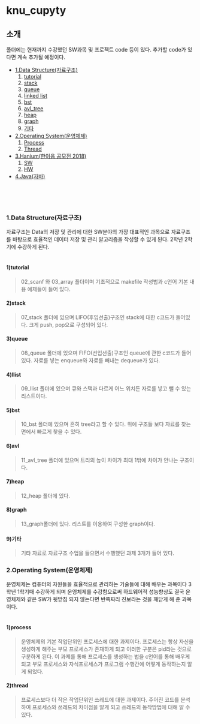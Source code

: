 # knu_cupyty
## 소개
폴더에는 현재까지 수강했던 SW과목 및 프로젝트 code 등이 있다. 추가할 code가 있다면 계속 추가될 예정이다.
<ul>
      <li><a href="#data">1.Data Structure(자료구조)</a>
            <ol>
                  <li type="1"><a href="#tutorial">tutorial</a></li>
                  <li type="1"><a href="#stack">stack</a></li>
                  <li type="1"><a href="#queue">queue</a></li>
                  <li type="1"><a href="#llist">linked list</a></li>
                  <li type="1"><a href="#bst">bst</a></li>
                  <li type="1"><a href="#avl">avl_tree</a></li>
                  <li type="1"><a href="#heap">heap</a></li>
                  <li type="1"><a href="#graph">graph</a></li>
                  <li type="1"><a href="#etc">기타</a></li>
            </ol>
      </li>
      <li><a href="#os">2.Operating System(운영체제)</a>
            <ol>
                  <li type="1"><a href="#process">Process</a></li>
                  <li type="1"><a href="#thread">Thread</a></li>
            </ol>
      </li>
      <li><a href="#hanium">3.Hanium(한이음 공모전 2018)</a>
            <ol>
                  <li type="1"><a href="#SW">SW</a></li>
                  <li type="1"><a href="#HW">HW</a></li>
            </ol>            
      </li>
      <li><a href="#java">4.Java(자바)</a></li>
</ul>

<br><br><br>

### <a name="data">1.Data Structure(자료구조)</a>
자료구조는 Data의 저장 및 관리에 대한 SW분야의 가장 대표적인 과목으로 자료구조를 바탕으로 효율적인 데이터 저장 및 관리 알고리즘을 작성할 수 있게 된다. 2학년 2학기에 수강하게 된다.
<br><br>
#### <a name="tutorial">1)tutorial</a>
>02_scanf 와 03_array 폴더이며 기초적으로 makefile 작성법과 c언어 기본 내용 예제들이 들어 있다.
#### <a name="stack">2)stack</a>
>07_stack 폴더에 있으며 LIFO(후입선출)구조인 stack에 대한 c코드가 들어있다. 크게 push, pop으로 구성되어 있다.
#### <a name="queue">3)queue</a>
>08_queue 폴더에 있으며 FIFO(선입선출)구조인 queue에 관한 c코드가 들어있다. 자료를 넣는 enqueue와 자료를 빼내는 dequeue가 있다.
#### <a name="llist">4)llist</a>
>09_llist 폴더에 있으며 큐와 스택과 다르게 어느 위치든 자료를 넣고 뺄 수 있는 리스트이다.
#### <a name="bst">5)bst</a>
>10_bst 폴더에 있으며 흔히 tree라고 할 수 있다. 위에 구조들 보다 자료를 찾는 면에서 빠르게 찾을 수 있다.
#### <a name="avl">6)avl</a>
>11_avl_tree 폴더에 있으며 트리의 높이 차이가 최대 1밖에 차이가 안나는 구조이다.
#### <a name="heap">7)heap</a>
>12_heap 폴더에 있다.
#### <a name="graph">8)graph</a>
>13_graph폴더에 있다. 리스트를 이용하여 구성한 graph이다.
#### <a name="etc">9)기타</a>
>기타 자료로 자료구조 수업을 들으면서 수행했던 과제 3개가 들어 있다.

### <a name="data">2.Operating System(운영체제)</a>
운영체제는 컴퓨터의 자원들을 효율적으로 관리하는 기술들에 대해 배우는 과목이다 3학년 1학기때 수강하게 되며 운영체제를 수강함으로써 하드웨어적 성능향상도 결국 운영체제와 같은 SW가 뒷받침 되지 않는다면 반쪽짜리 진보라는 것을 깨닫게 해 준 과목이다.
<br><br>
#### <a name="process">1)process</a>
>운영체제의 기본 작업단위인 프로세스에 대한 과제이다. 프로세스는 항상 자신을 생성하게 해주는 부모 프로세스가 존재하게 되고 이러한 구분은 pid라는 것으로 구분하게 된다. 이 과제를 통해 프로세스를 생성하는 법을 c언어를 통해 배우게 되고 부모 프로세스와 자식프로세스가 프로그램 수행간에 어떻게 동작하는지 알게 되었다.
#### <a name="thread">2)thread</a>
>프로세스보다 더 작은 작업단위인 쓰레드에 대한 과제이다. 주어진 코드를 분석하여 프로세스와 쓰레드의 차이점을 알게 되고 쓰레드의 동작방법에 대해 알 수 있다.
